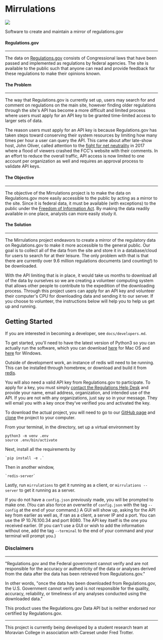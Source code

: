 # Mirrulations

![](https://healthchecks.io/badge/1f6c74dc-b07d-44fd-a752-0a61ea/Hqd-_HXp/mirrulation.svg)

Software to create and maintain a mirror of regulations.gov

#### Regulations.gov
------
The data on [Regulations.gov](https://www.regulations.gov) consists of Congressional laws that have been passed and implemented as regulations by federal agencies. The site is available to the public such that anyone can read and provide feedback for these regulations to make their opinions known.


#### The Problem
------

The way that Regulations.gov is currently set up, users may search for and comment on regulations on the main site, however finding older regulations through the site's API has become a more difficult and limited process where users must apply for an API key to be granted time-limited access to larger sets of data.


The reason users must apply for an API key is because Regulations.gov has taken steps toward conserving their system resources by limiting how many times per hour a user can query the API. This came about after late-show host, John Oliver, called attention to the [fight for net neutrality](https://www.cbsnews.com/news/john-oliver-fans-flood-fcc-website-in-fight-for-net-neutrality/) in 2017 where a flood of viewers crashed the FCC's website with their comments. In an effort to reduce the overall traffic, API access is now limited to one account per organization as well and requires an approval process to validate API keys.

#### The Objective
------

The objective of the Mirrulations project is to make the data on Regulations.gov more easily accessible to the public by acting as a mirror to the site. Since it is federal data, it must be available (with exceptions) to the public under the [Freedom of Information Act](https://foia.state.gov/Learn/FOIA.aspx). By making the data readily available in one place, analysts can more easily study it.

#### The Solution
------
The Mirrulations project endeavors to create a mirror of the regulatory data on Regulations.gov to make it more accessible to the general public. Our goal is to collect all of the data from the site and store it in a database/cloud for users to search for at their leisure. The only problem with that is that there are currently over 9.6 million regulations documents (and counting!) to be downloaded.

With the API limiting that is in place, it would take us months to download all of the data by ourselves so we are creating a volunteer computing system that allows other people to contribute to the expedition of the downloading process. Through this project users can apply for an API key and volunteer their computer's CPU for downloading data and sending it to our server. If you choose to volunteer, the instructions below will help you to help us get up and running.


## Getting Started


If you are interested in becoming a developer, see `docs/developers.md`.

To get started, you'll need to have the latest version of Python3 so you can actually run the software, which you can download [here](https://docs.python-guide.org/starting/install3/osx/) for Mac OS and [here](https://docs.python-guide.org/starting/install3/win/) for Windows.

Outside of development work, an instance of redis will need to be running. This can be installed through homebrew, or download and build it from [redis](https://redis.io/).

You will also need a valid API key from Regulations.gov to participate. To apply for a key, you must simply [contact the Regulations Help Desk](regulations@erulemakinghelpdesk.com) and provide your name, email address, organization, and intended use of the API. If you are not with any organizations, just say so in your message. They will email you with a key once they've verified you and activated the key.

To download the actual project, you will need to go to our [GitHub page](https://github.com/MoravianCollege/mirrulations) and [clone](https://help.github.com/articles/cloning-a-repository/) the project to your computer.

From your terminal, in the directory, set up a virtual environment by

	python3 -m venv .env
	source .env/bin/activate

Next, install all the requirements by

    `pip install -e .`
    
Then in another window,

    `redis-server`

Lastly, run `mirrulations` to get it running as a client, or `mirrulations --server` to get it running as a server.

If you do not have a `config.json` previously made, you will be prompted to make one.
(You can also force an overwrite of `config.json` with the tag `--config` at the end of your command.)
A GUI will show up, asking for the API key from earlier as well as, if ran as a client, a server IP and a port.
You can use the IP 10.76.100.34 and port 8080.
The API key itself is the one you received earlier.
(If you can't use a GUI or wish to add the information without one, add the tag `--terminal` to the end of your command and your terminal will prompt you.)

### Disclaimers
--------
"Regulations.gov and the Federal government cannot verify and are not responsible for the accuracy or authenticity of the data or analyses derived from the data after the data has been retrieved from Regulations.gov."

In other words, "once the data has been downloaded from Regulations.gov, the U.S. Government cannot verify and is not responsible for the quality, accuracy, reliability, or timeliness of any analyses conducted using the downloaded data."

This product uses the Regulations.gov Data API but is neither endorsed nor certified by Regulations.gov.

--------
This project is currently being developed by a student research team at Moravian College in association with Careset under Fred Trotter.
